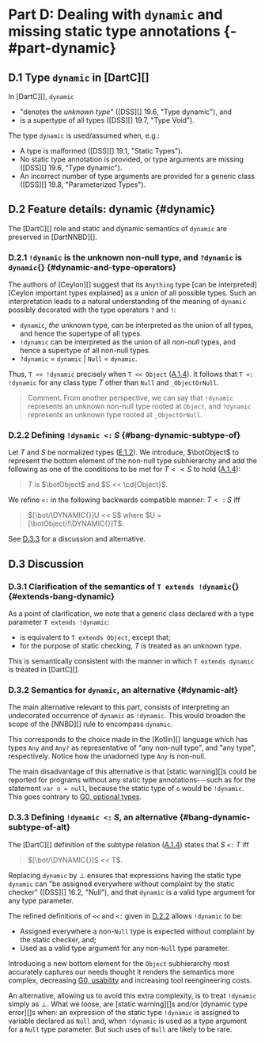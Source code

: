 # Part D: Dealing with `dynamic` and missing static type annotations {- #part-dynamic}

## D.1 Type `dynamic` in [DartC][]

In [DartC][], `dynamic`

- "denotes the _unknown type_" ([DSS][] 19.6, "Type dynamic"), and
- is a supertype of all types ([DSS][] 19.7, "Type Void").

The type `dynamic` is used/assumed when, e.g.:

- A type is malformed ([DSS][] 19.1, "Static Types").
- No static type annotation is provided, or type arguments are missing ([DSS][] 19.6, "Type dynamic").
- An incorrect number of type arguments are provided for a generic class ([DSS][] 19.8, "Parameterized Types").

## D.2 Feature details: dynamic {#dynamic}

The [DartC][] role and static and dynamic semantics of `dynamic` are preserved in [DartNNBD][].

### D.2.1 `!dynamic` is the unknown non-null type, and `?dynamic` is `dynamic`{} {#dynamic-and-type-operators}

The authors of [Ceylon][] suggest that its `Anything` type [can be interpreted][Ceylon important types explained] as a union of all possible types. Such an interpretation leads to a natural understanding of the meaning of `dynamic` possibly decorated with the type operators `?` and `!`:

- `dynamic`, _the_ unknown type, can be interpreted as the union of all types, and hence the supertype of all types.
- `!dynamic` can be interpreted as the union of all _non-null_ types, and hence a supertype of all non-null types.
- `?dynamic` = `dynamic` | `Null` = `dynamic`.

Thus, `T << !dynamic` precisely when `T << Object` ([A.1.4](#def-subtype)). It follows that `T <: !dynamic` for any class type *T* other than `Null` and `_ObjectOrNull`.

> Comment. From another perspective, we can say that `!dynamic` represents an unknown non-null type rooted at `Object`, and `?dynamic` represents an unknown type rooted at `_ObjectOrNull`.

### D.2.2 Defining `!dynamic <:` *S* {#bang-dynamic-subtype-of}

Let $T$ and $S$ be normalized types ([E.1.2](#normalization)). We introduce, $\botObject$ to represent the bottom element of the non-null type subhierarchy and add the following as one of the conditions to be met for $T << S$ to hold ([A.1.4](#def-subtype)):

> $T$ is $\botObject$ and $S << \cd{Object}$.

We refine `<:` in the following backwards compatible manner: $T <: S$ iff

> $[\bot/\DYNAMIC{}]U << S$ where $U = [\botObject/!\DYNAMIC{}]T$.

See [D.3.3](#bang-dynamic-subtype-of-alt) for a discussion and alternative.

## D.3 Discussion

### D.3.1 Clarification of the semantics of `T extends !dynamic`{} {#extends-bang-dynamic}

As a point of clarification, we note that a generic class declared with a type parameter `T extends !dynamic`:

- is equivalent to `T extends Object`, except that;
- for the purpose of static checking, *T* is treated as an unknown type.

This is semantically consistent with the manner in which `T extends dynamic` is treated in [DartC][].

### D.3.2 Semantics for `dynamic`, an alternative {#dynamic-alt}

The main alternative relevant to this part, consists of interpreting an undecorated occurrence of `dynamic` as `!dynamic`. This would broaden the scope of the [NNBD][] rule to encompass `dynamic`.

This corresponds to the choice made in the [Kotlin][] language which has types `Any` and `Any?` as representative of "any non-null type", and "any type", respectively. Notice how the unadorned type `Any` is non-null.

The main disadvantage of this alternative is that [static warning][]s could be reported for programs without any static type annotations---such as for the statement `var o = null`, because the static type of `o` would be `!dynamic`. This goes contrary to [G0, optional types](#g0).

### D.3.3 Defining `!dynamic <:` *S*, an alternative {#bang-dynamic-subtype-of-alt}

The [DartC][] definition of the subtype relation ([A.1.4](#def-subtype)) states that *S* `<:` *T* iff

> $[\bot/\DYNAMIC{}]S << T$.

Replacing `dynamic` by $\bot$ ensures that expressions having the static type `dynamic` can "be assigned everywhere without complaint by the static checker" ([DSS][] 16.2, "Null"), and that `dynamic` is a valid type argument for any type parameter.

The refined definitions of `<<` and `<:` given in [D.2.2](#bang-dynamic-subtype-of) allows `!dynamic` to be:

- Assigned everywhere a non-`Null` type is expected without complaint by the static checker,  and;
- Used as a valid type argument for any non-`Null` type parameter.

Introducing a new bottom element for the `Object` subhierarchy most accurately captures our needs thought it renders the semantics more complex, decreasing [G0, usability](#g0) and increasing tool reengineering costs.

An alternative, allowing us to avoid this extra complexity, is to treat `!dynamic` simply as $\bot$. What we loose, are [static warning][]s and/or [dynamic type error][]s when: an expression of the static type `!dynamic` is assigned to variable declared as `Null` and, when `!dynamic` is used as a type argument for a `Null` type parameter. But such uses of `Null` are likely to be rare.
